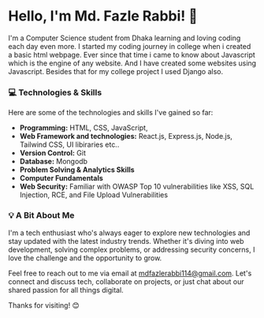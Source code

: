 # Hello, I'm Md. Fazle Rabbi! 👋

I'm a Computer Science student from Dhaka learning and loving coding each day even more. I started my coding journey in college when i created a basic html webpage. Ever since that time i came to know about Javascript which is the engine of any website. And I have created some websites using Javascript. Besides that for my college project I used Django also.

### 💻 Technologies & Skills

Here are some of the technologies and skills I've gained so far:

- **Programming:** HTML, CSS, JavaScript,
- **Web Framework and technologies:**  React.js, Express.js, Node.js, Tailwind CSS, UI libiraries etc..
- **Version Control:** Git
- **Database:** Mongodb
- **Problem Solving & Analytics Skills**
- **Computer Fundamentals**
- **Web Security:** Familiar with OWASP Top 10 vulnerabilities like XSS, SQL Injection, RCE, and File Upload Vulnerabilities

### 💡 A Bit About Me

I'm a tech enthusiast who's always eager to explore new technologies and stay updated with the latest industry trends. Whether it's diving into web development, solving complex problems, or addressing security concerns, I love the challenge and the opportunity to grow.

Feel free to reach out to me via email at mdfazlerabbi114@gmail.com. Let's connect and discuss tech, collaborate on projects, or just chat about our shared passion for all things digital.

Thanks for visiting! 😊

<!---
TheRABU/TheRABU is a ✨ special ✨ repository because its `README.md` (this file) appears on your GitHub profile.
You can click the Preview link to take a look at your changes.
--->
